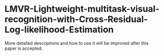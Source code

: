 # LMVR-Lightweight-multitask-visual-recognition-with-Cross-Residual-Log-likelihood-Estimation
More detailed descriptions and how to use it will be improved after this paper is accepted.
